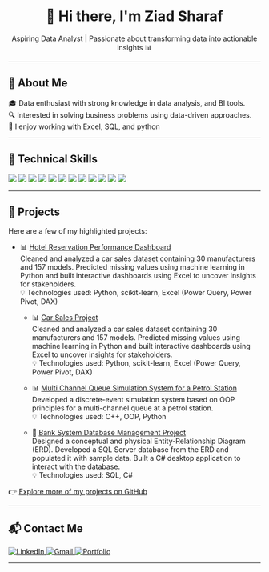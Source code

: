 <h1 align="center">👋 Hi there, I'm Ziad Sharaf</h1>
<p align="center">
  Aspiring Data Analyst | Passionate about transforming data into actionable insights 📊
</p>

---

## 📌 About Me

🎓 Data enthusiast with strong knowledge in data analysis, and BI tools.  
🔍 Interested in solving business problems using data-driven approaches.  
🧠 I enjoy working with Excel, SQL, and python


---

## 🧰 Technical Skills

<p align="left">
<img src="https://img.shields.io/badge/Excel-217346?style=for-the-badge&logo=microsoft-excel&logoColor=white"/>
<img src="https://img.shields.io/badge/Power%20BI-F2C811?style=for-the-badge&logo=powerbi&logoColor=black"/>
<img src="https://img.shields.io/badge/Power%20Query-4479A1?style=for-the-badge&logo=microsoft&logoColor=white"/>
<img src="https://img.shields.io/badge/Power%20Pivot-0078D4?style=for-the-badge&logo=microsoft&logoColor=white"/>
<img src="https://img.shields.io/badge/DAX-000000?style=for-the-badge&logo=powerbi&logoColor=F2C811"/>
<img src="https://img.shields.io/badge/SQL-CC2927?style=for-the-badge&logo=sqlite&logoColor=white"/>
<img src="https://img.shields.io/badge/SQL%20Server-B71C1C?style=for-the-badge&logo=microsoftsqlserver&logoColor=white"/>
<img src="https://img.shields.io/badge/Database%20Design-5E97D0?style=for-the-badge&logo=databricks&logoColor=white"/>
<img src="https://img.shields.io/badge/Python-3776AB?style=for-the-badge&logo=python&logoColor=white"/>
<img src="https://img.shields.io/badge/Statistical%20Analysis-4682B4?style=for-the-badge&logo=r&logoColor=white"/>
<img src="https://img.shields.io/badge/C++-00599C?style=for-the-badge&logo=c%2b%2b&logoColor=white"/>
<img src="https://img.shields.io/badge/OOP-8E44AD?style=for-the-badge&logo=code&logoColor=white"/>

</p>



---

## 💼 Projects

Here are a few of my highlighted projects:

- 📊 [Hotel Reservation Performance Dashboard](https://github.com/ZiadSharaf/Hotel-Reservation-Performance-Dashboard)  
  Cleaned and analyzed a car sales dataset containing 30 manufacturers and 157 models. Predicted missing values using machine learning in Python and built interactive dashboards using Excel to uncover insights for stakeholders.  
  💡 Technologies used: Python, scikit-learn, Excel (Power Query, Power Pivot, DAX)

  - 📊 [Car Sales Project](https://github.com/ZiadSharaf/Car-Sales-Project)  
  Cleaned and analyzed a car sales dataset containing 30 manufacturers and 157 models. Predicted missing values using machine learning in Python and built interactive dashboards using Excel to uncover insights for stakeholders.  
  💡 Technologies used: Python, scikit-learn, Excel (Power Query, Power Pivot, DAX)

  - 📊 [Multi Channel Queue Simulation System for a Petrol Station](https://github.com/ZiadSharaf/Multi-Channel-Queue-Simulation-System-for-a-Petrol-Station-)  
  Developed a discrete-event simulation system based on OOP principles for a multi-channel queue at a petrol station.  
  💡 Technologies used: C++, OOP, Python

  - 🐍 [Bank System Database Management Project](https://github.com/ZiadSharaf/Bank-System-Database-Management-Project-)  
  Designed a conceptual and physical Entity-Relationship Diagram (ERD). Developed a SQL Server database from the ERD and populated it with sample data. Built a C# desktop application to interact with the database.  
  💡 Technologies used: SQL, C#

👉 [Explore more of my projects on GitHub](https://github.com/ZiadSharaf?tab=repositories)


---

## 📬 Contact Me

<p align="left">

  <a href="https://www.linkedin.com/in/ziad-sharaf-a081b626a/" target="_blank">
    <img src="https://img.shields.io/badge/LinkedIn-0077B5?style=for-the-badge&logo=linkedin&logoColor=white" alt="LinkedIn"/>
  </a>

  <a href="mailto:Zyad.nasser.10@gmail.com">
    <img src="https://img.shields.io/badge/Gmail-D14836?style=for-the-badge&logo=gmail&logoColor=white" alt="Gmail"/>
  </a>

  <a href="https://ziadsharaf.github.io/Portfolio/" target="_blank">
    <img src="https://img.shields.io/badge/Portfolio-000000?style=for-the-badge&logo=web&logoColor=white" alt="Portfolio"/>
  </a>

</p>




---
